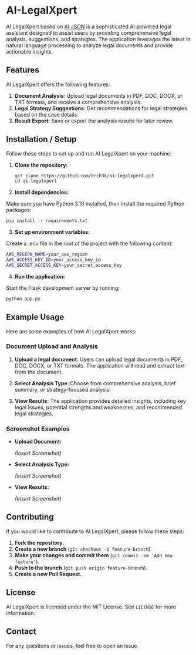 # AI-LegalXpert

AI LegalXpert based on [AI JSON](https://aijson.com/) is a sophisticated AI-powered legal assistant designed to assist users by providing comprehensive legal analysis, suggestions, and strategies. The application leverages the latest in natural language processing to analyze legal documents and provide actionable insights.

## Features

AI LegalXpert offers the following features:

1. **Document Analysis**: Upload legal documents in PDF, DOC, DOCX, or TXT formats, and receive a comprehensive analysis.
2. **Legal Strategy Suggestions**: Get recommendations for legal strategies based on the case details.
3. **Result Export**: Save or export the analysis results for later review.

## Installation / Setup

Follow these steps to set up and run AI LegalXpert on your machine:
1. **Clone the repository:**

   ```bash
   git clone https://github.com/hrch3k/ai-legalxpert.git
   cd ai-legalxpert
   ```

2. **Install dependencies:**

  Make sure you have Python 3.10 installed, then install the required Python packages:

   ```bash
   pip install -r requirements.txt
   ```

3. **Set up environment variables:**

  Create a .env file in the root of the project with the following content:

   ```bash
   AWS_REGION_NAME=your_aws_region
   AWS_ACCESS_KEY_ID=your_access_key_id
   AWS_SECRET_ACCESS_KEY=your_secret_access_key
  ```


4. **Run the application:**

  Start the Flask development server by running:

   ```bash
   python app.py
```


## Example Usage

Here are some examples of how AI LegalXpert works:

### Document Upload and Analysis

1. **Upload a legal document**: Users can upload legal documents in PDF, DOC, DOCX, or TXT formats. The application will read and extract text from the document.

2. **Select Analysis Type**: Choose from comprehensive analysis, brief summary, or strategy-focused analysis.

3. **View Results**: The application provides detailed insights, including key legal issues, potential strengths and weaknesses, and recommended legal strategies.

### Screenshot Examples

- **Upload Document:**

  *(Insert Screenshot)*

- **Select Analysis Type:**

  *(Insert Screenshot)*

- **View Results:**

  *(Insert Screenshot)*

## Contributing

If you would like to contribute to AI LegalXpert, please follow these steps:

1. **Fork the repository.**
2. **Create a new branch** (`git checkout -b feature-branch`).
3. **Make your changes and commit them** (`git commit -am 'Add new feature'`).
4. **Push to the branch** (`git push origin feature-branch`).
5. **Create a new Pull Request.**

## License

AI LegalXpert is licensed under the MIT License. See `LICENSE` for more information.

## Contact

For any questions or issues, feel free to open an issue.


